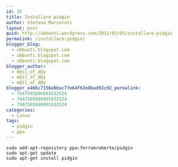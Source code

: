 ```yaml
---
id: 35
title: Installare pidgin
author: Stefano Marzorati
layout: post
guid: http://ubbunti.wordpress.com/2011/03/05/installare-pidgin
permalink: /installare-pidgin/
blogger_blog:
  - ubbunti.blogspot.com
  - ubbunti.blogspot.com
  - ubbunti.blogspot.com
blogger_author:
  - m@il_of_d@y
  - m@il_of_d@y
  - m@il_of_d@y
blogger_e466c7156e8bac77e64f63e8bad92c92_permalink:
  - 7947565686891632524
  - 7947565686891632524
  - 7947565686891632524
categories:
  - Linux
tags:
  - pidgin
  - ppa
---
```

`sudo add-apt-repository ppa:ferramroberto/pidgin`  
`sudo apt-get update`  
`sudo apt-get install pidgin`